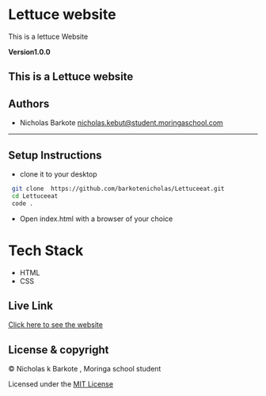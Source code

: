 # Lettuce website
This is a lettuce Website


**Version1.0.0**

This is a Lettuce website
---
## Authors
- Nicholas Barkote <nicholas.kebut@student.moringaschool.com>
---

## Setup Instructions

* clone it to your desktop 
```bash
 git clone  https://github.com/barkotenicholas/Lettuceeat.git
 cd Lettuceeat
 code .
  ```
* Open index.html with a browser of your choice
 
# Tech Stack
- HTML
- CSS
 ## Live Link


[Click here to see the website]()


## License & copyright

© Nicholas k Barkote , Moringa school student

Licensed under the [MIT License](LICENSE)